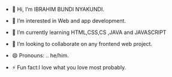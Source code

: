- 👋 Hi, I’m IBRAHIM BUNDI NYAKUNDI.
- 👀 I’m interested in Web and app development.
- 🌱 I’m currently learning HTML,CSS,CS ,JAVA and JAVASCRIPT 
- 💞️ I’m looking to collaborate on any frontend  web project.

- 😄 Pronouns: .. he/him.
- ⚡ Fun fact:I love what you love most probably.

<!---
BUNDI364/BUNDI364 is a ✨ special ✨ repository because its `README.md` (this file) appears on your GitHub profile.
You can click the Preview link to take a look at your changes.
--->
